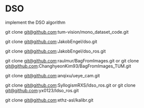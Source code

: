 # DSO
implement the DSO algorithm 

git clone git@github.com:tum-vision/mono_dataset_code.git

git clone git@github.com:JakobEngel/dso.git

git clone git@github.com:JakobEngel/dso_ros.git

git clone git@github.com:raulmur/BagFromImages.git  or  git clone git@github.com:ChanghyeonKim93/BagFromImages_TUM.git

git clone git@github.com:anqixu/ueye_cam.git

git clone git@github.com:SyllogismRXS/ldso_ros.git  or  git clone git@github.com:yx0123/ldso_ros.git

git clone git@github.com:ethz-asl/kalibr.git
